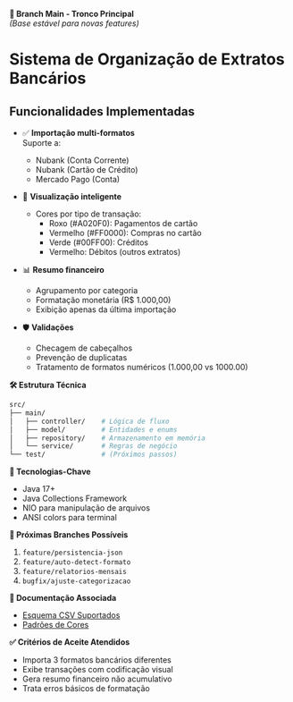 
**📌 Branch Main - Tronco Principal**  
*(Base estável para novas features)*  

# Sistema de Organização de Extratos Bancários

## Funcionalidades Implementadas
- ✅ **Importação multi-formatos**  
  Suporte a:
  - Nubank (Conta Corrente)
  - Nubank (Cartão de Crédito)  
  - Mercado Pago (Conta)

- 🎨 **Visualização inteligente**  
  - Cores por tipo de transação:
    - Roxo (#A020F0): Pagamentos de cartão
    - Vermelho (#FF0000): Compras no cartão
    - Verde (#00FF00): Créditos
    - Vermelho: Débitos (outros extratos)

- 📊 **Resumo financeiro**  
  - Agrupamento por categoria
  - Formatação monetária (R$ 1.000,00)
  - Exibição apenas da última importação

- 🛡️ **Validações**  
  - Checagem de cabeçalhos
  - Prevenção de duplicatas
  - Tratamento de formatos numéricos (1.000,00 vs 1000.00)

**🛠️ Estrutura Técnica**  
```bash
src/
├── main/
│   ├── controller/    # Lógica de fluxo
│   ├── model/         # Entidades e enums
│   ├── repository/    # Armazenamento em memória
│   └── service/       # Regras de negócio
└── test/              # (Próximos passos)
```

**🔧 Tecnologias-Chave**  
- Java 17+
- Java Collections Framework
- NIO para manipulação de arquivos
- ANSI colors para terminal

**🌱 Próximas Branches Possíveis**  
1. `feature/persistencia-json`  
2. `feature/auto-detect-formato`  
3. `feature/relatorios-mensais`  
4. `bugfix/ajuste-categorizacao`  

**📄 Documentação Associada**  
- [Esquema CSV Suportados](docs/csv_specs.md)  
- [Padrões de Cores](docs/color_coding.md)  

**✅ Critérios de Aceite Atendidos**  
- Importa 3 formatos bancários diferentes  
- Exibe transações com codificação visual  
- Gera resumo financeiro não acumulativo  
- Trata erros básicos de formatação  

